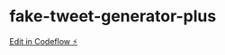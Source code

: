 # fake-tweet-generator-plus

[Edit in Codeflow ⚡️](https://stackblitz.com/~/github.com/Maho-bot/fake-tweet-generator-plus)